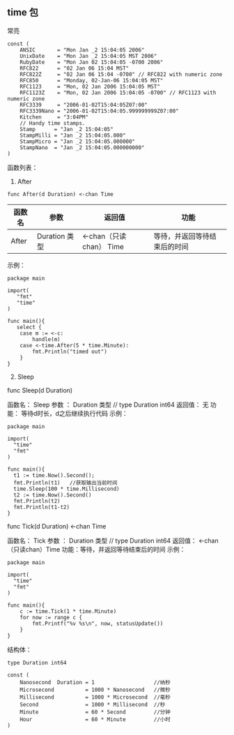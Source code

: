## time 包

常亮

```
const (
    ANSIC       = "Mon Jan _2 15:04:05 2006"
    UnixDate    = "Mon Jan _2 15:04:05 MST 2006"
    RubyDate    = "Mon Jan 02 15:04:05 -0700 2006"
    RFC822      = "02 Jan 06 15:04 MST"
    RFC822Z     = "02 Jan 06 15:04 -0700" // RFC822 with numeric zone
    RFC850      = "Monday, 02-Jan-06 15:04:05 MST"
    RFC1123     = "Mon, 02 Jan 2006 15:04:05 MST"
    RFC1123Z    = "Mon, 02 Jan 2006 15:04:05 -0700" // RFC1123 with numeric zone
    RFC3339     = "2006-01-02T15:04:05Z07:00"
    RFC3339Nano = "2006-01-02T15:04:05.999999999Z07:00"
    Kitchen     = "3:04PM"
    // Handy time stamps.
    Stamp      = "Jan _2 15:04:05"
    StampMilli = "Jan _2 15:04:05.000"
    StampMicro = "Jan _2 15:04:05.000000"
    StampNano  = "Jan _2 15:04:05.000000000"
)

```

函数列表：
1. After 
```
func After(d Duration) <-chan Time
```
| 函数名  |参数 | 返回值  | 功能  |
|---|---|---|---|
|After|Duration 类型|<-chan（只读chan） Time | 等待，并返回等待结束后的时间 |

示例：

``` golang
package main

import(
   "fmt"
   "time"
)

func main(){
   select {
    case m := <-c:
        handle(m)
    case <-time.After(5 * time.Minute):
        fmt.Println("timed out")
    }
}

```

2. Sleep

func Sleep(d Duration)

函数名： Sleep
参数 ：  Duration 类型                // type Duration int64
返回值： 无
功能： 等待d时长，d之后继续执行代码
示例：
```
package main

import(
  "time"
  "fmt"
)

func main(){
  t1 := time.Now().Second();
  fmt.Println(t1)   //获取输出当前时间
  time.Sleep(100 * time.Millisecond)
  t2 := time.Now().Second()
  fmt.Println(t2)
  fmt.Println(t1-t2)
}

```


func Tick(d Duration) <-chan Time

函数名： Tick
参数 ：  Duration 类型                // type Duration int64
返回值： <-chan（只读chan）Time
功能：等待，并返回等待结束后的时间
示例：
```
package main

import(
  "time"
  "fmt"
)

func main(){
    c := time.Tick(1 * time.Minute)
    for now := range c {
        fmt.Printf("%v %s\n", now, statusUpdate())
    }
}

```

结构体：
```
type Duration int64

const (
    Nanosecond  Duration = 1                   //纳秒
    Microsecond          = 1000 * Nanosecond   //微秒
    Millisecond          = 1000 * Microsecond  //毫秒
    Second               = 1000 * Millisecond  //秒
    Minute               = 60 * Second         //分钟
    Hour                 = 60 * Minute         //小时
)
```
